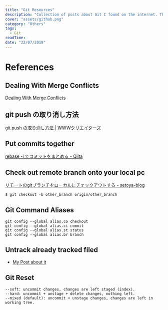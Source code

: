 ```yaml
---
title: "Git Resources"
description: "Collection of posts about Git I found on the internet. The posts are either in Japanese or English"
cover: "assets/github.png"
category: "Others"
tags:
  - Git
readTime:
date: "22/07/2019"
---
```

# References

## Dealing With Merge Conflicts


[Dealing With Merge Conflicts](https://www.git-tower.com/learn/git/ebook/en/command-line/advanced-topics/merge-conflicts)

## git push の取り消し方法
[git push の取り消し方法 | WWWクリエイターズ](http://www-creators.com/archives/2020)

## Put commits together
[rebase -i でコミットをまとめる - Qiita](https://qiita.com/takke/items/3400b55becfd72769214)

## Check out remote branch onto your local pc
[リモートのgitブランチをローカルにチェックアウトする - setoya-blog](https://www.setoya-blog.com/entry/2012/11/04/132746)

```
$ git checkout -b other_branch origin/other_branch
```
## Git Command Aliases

```
git config --global alias.co checkout
git config --global alias.ci commit
git config --global alias.st status
git config --global alias.br branch
```

## Untrack already tracked filed

- [My Post about it](https://k-sato1995.github.io/blog/untrack-already-tracked-files-in-your-git-repository)

## Git Reset

```
--soft: uncommit changes, changes are left staged (index).
--hard: uncommit + unstage + delete changes, nothing left.
--mixed (default): uncommit + unstage changes, changes are left in working tree.
```
